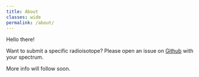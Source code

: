```yaml
---
title: About
classes: wide
permalink: /about/
---
```


Hello there!

Want to submit a specific radioisotope? Please open an issue on [Github](https://github.com/Open-Gamma-Project/Gamma-Spectrum-Database) with your spectrum.

More info will follow soon.

